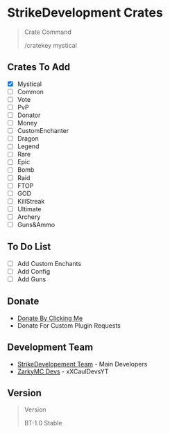 
# StrikeDevelopment Crates
> Crate Command
>
> /cratekey mystical
>

## Crates To Add
- [x] Mystical
- [ ] Common
- [ ] Vote
- [ ] PvP
- [ ] Donator
- [ ] Money
- [ ] CustomEnchanter
- [ ] Dragon
- [ ] Legend
- [ ] Rare
- [ ] Epic
- [ ] Bomb
- [ ] Raid
- [ ] FTOP
- [ ] GOD
- [ ] KillStreak
- [ ] Ultimate
- [ ] Archery
- [ ] Guns&Ammo

## To Do List
- [ ] Add Custom Enchants
- [ ] Add Config
- [ ] Add Guns

## Donate
* [Donate By Clicking Me](https://paypal.me/caulden)
* Donate For Custom Plugin Requests

## Development Team
* [StrikeDevelopement Team](https://github.com/StrikeDevelopment) - Main Developers
* [ZarkyMC Devs](https://github.com/xXCaulDevsYT) - xXCaulDevsYT

## Version
> Version
>
> BT-1.0 Stable
>
